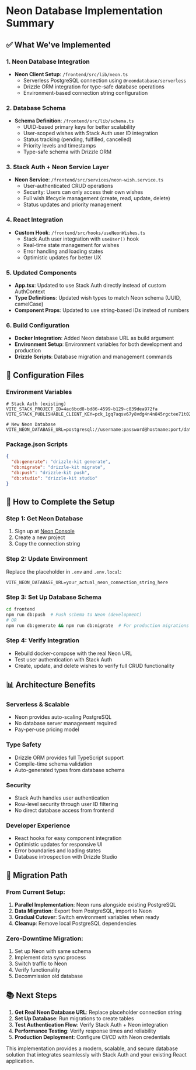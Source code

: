 # Neon Database Implementation Summary

## ✅ What We've Implemented

### 1. **Neon Database Integration**
- **Neon Client Setup**: `/frontend/src/lib/neon.ts`
  - Serverless PostgreSQL connection using `@neondatabase/serverless`
  - Drizzle ORM integration for type-safe database operations
  - Environment-based connection string configuration

### 2. **Database Schema**
- **Schema Definition**: `/frontend/src/lib/schema.ts`
  - UUID-based primary keys for better scalability
  - User-scoped wishes with Stack Auth user ID integration
  - Status tracking (pending, fulfilled, cancelled)
  - Priority levels and timestamps
  - Type-safe schema with Drizzle ORM

### 3. **Stack Auth + Neon Service Layer**
- **Neon Service**: `/frontend/src/services/neon-wish.service.ts`
  - User-authenticated CRUD operations
  - Security: Users can only access their own wishes
  - Full wish lifecycle management (create, read, update, delete)
  - Status updates and priority management

### 4. **React Integration**
- **Custom Hook**: `/frontend/src/hooks/useNeonWishes.ts`
  - Stack Auth user integration with `useUser()` hook
  - Real-time state management for wishes
  - Error handling and loading states
  - Optimistic updates for better UX

### 5. **Updated Components**
- **App.tsx**: Updated to use Stack Auth directly instead of custom AuthContext
- **Type Definitions**: Updated wish types to match Neon schema (UUID, camelCase)
- **Component Props**: Updated to use string-based IDs instead of numbers

### 6. **Build Configuration**
- **Docker Integration**: Added Neon database URL as build argument
- **Environment Setup**: Environment variables for both development and production
- **Drizzle Scripts**: Database migration and management commands

## 🔧 Configuration Files

### Environment Variables
```env
# Stack Auth (existing)
VITE_STACK_PROJECT_ID=4ac6bcd8-bd86-4599-b129-c839dea972fa
VITE_STACK_PUBLISHABLE_CLIENT_KEY=pck_1gq7aqsv67y8vdg4n4n845rgctee71t02rgyj2tkczy7r

# New Neon Database
VITE_NEON_DATABASE_URL=postgresql://username:password@hostname:port/database
```

### Package.json Scripts
```json
{
  "db:generate": "drizzle-kit generate",
  "db:migrate": "drizzle-kit migrate",
  "db:push": "drizzle-kit push",
  "db:studio": "drizzle-kit studio"
}
```

## 🚀 How to Complete the Setup

### Step 1: Get Neon Database
1. Sign up at [Neon Console](https://console.neon.tech/)
2. Create a new project
3. Copy the connection string

### Step 2: Update Environment
Replace the placeholder in `.env` and `.env.local`:
```env
VITE_NEON_DATABASE_URL=your_actual_neon_connection_string_here
```

### Step 3: Set Up Database Schema
```bash
cd frontend
npm run db:push  # Push schema to Neon (development)
# OR
npm run db:generate && npm run db:migrate  # For production migrations
```

### Step 4: Verify Integration
- Rebuild docker-compose with the real Neon URL
- Test user authentication with Stack Auth
- Create, update, and delete wishes to verify full CRUD functionality

## 📊 Architecture Benefits

### **Serverless & Scalable**
- Neon provides auto-scaling PostgreSQL
- No database server management required
- Pay-per-use pricing model

### **Type Safety**
- Drizzle ORM provides full TypeScript support
- Compile-time schema validation
- Auto-generated types from database schema

### **Security**
- Stack Auth handles user authentication
- Row-level security through user ID filtering
- No direct database access from frontend

### **Developer Experience**
- React hooks for easy component integration
- Optimistic updates for responsive UI
- Error boundaries and loading states
- Database introspection with Drizzle Studio

## 🔄 Migration Path

### From Current Setup:
1. **Parallel Implementation**: Neon runs alongside existing PostgreSQL
2. **Data Migration**: Export from PostgreSQL, import to Neon
3. **Gradual Cutover**: Switch environment variables when ready
4. **Cleanup**: Remove local PostgreSQL dependencies

### Zero-Downtime Migration:
1. Set up Neon with same schema
2. Implement data sync process
3. Switch traffic to Neon
4. Verify functionality
5. Decommission old database

## 📚 Next Steps

1. **Get Real Neon Database URL**: Replace placeholder connection string
2. **Set Up Database**: Run migrations to create tables
3. **Test Authentication Flow**: Verify Stack Auth + Neon integration
4. **Performance Testing**: Verify response times and reliability
5. **Production Deployment**: Configure CI/CD with Neon credentials

This implementation provides a modern, scalable, and secure database solution that integrates seamlessly with Stack Auth and your existing React application.